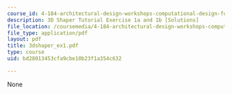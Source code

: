```yaml
---
course_id: 4-184-architectural-design-workshops-computational-design-for-housing-spring-2002
description: 3D Shaper Tutorial Exercise 1a and 1b [Solutions]
file_location: /coursemedia/4-184-architectural-design-workshops-computational-design-for-housing-spring-2002/bd28013453cfa9cbe10b23f1a354c632_3dshaper_ex1.pdf
file_type: application/pdf
layout: pdf
title: 3dshaper_ex1.pdf
type: course
uid: bd28013453cfa9cbe10b23f1a354c632

---
```

None